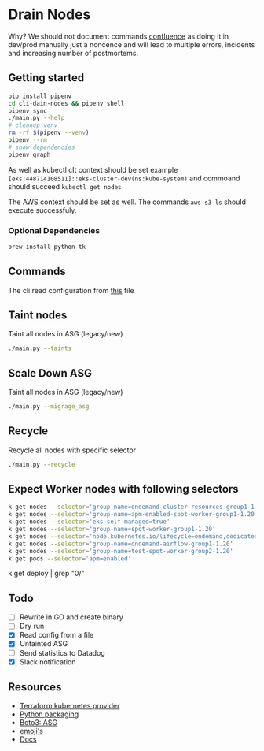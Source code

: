 # Drain Nodes

Why? We should not document commands [confluence](https://hbidigital.atlassian.net/wiki/spaces/PAAS/pages/5524815905/Kubernetes+EKS+Upgrade)
as doing it in dev/prod manually just a noncence and will lead to multiple errors, incidents and increasing number of postmortems.

## Getting started

```sh
pip install pipenv
cd cli-dain-nodes && pipenv shell
pipenv sync
./main.py --help
# cleanup venv
rm -rf $(pipenv --venv)
pipenv --rm
# show dependencies
pipenv graph
```

As well as kubectl clt context should be set example `[eks:448714108511]::eks-cluster-dev(ns:kube-system)`
and commoand should succeed `kubectl get nodes`

The AWS context should be set as well. The commands `aws s3 ls` should execute successfuly.

### Optional Dependencies

```sh
brew install python-tk
```

## Commands

The cli read configuration from [this](./config.yaml) file

## Taint nodes

Taint all nodes in ASG (legacy/new)

```sh
./main.py --taints
```

## Scale Down ASG

Taint all nodes in ASG (legacy/new)

```sh
./main.py --migrage_asg
```

## Recycle

Recycle all nodes with specific selector

```sh
./main.py --recycle
```

## Expect Worker nodes with following selectors

```sh
k get nodes --selector='group-name=ondemand-cluster-resources-group1-1.20'
k get nodes --selector='group-name=apm-enabled-spot-worker-group1-1.20'
k get nodes --selector='eks-self-managed=true'
k get nodes --selector='group-name=spot-worker-group1-1.20'
k get nodes --selector='node.kubernetes.io/lifecycle=ondemand,dedicated=cluster-resources'
k get nodes --selector='group-name=ondemand-airflow-group1-1.20'
k get nodes --selector='group-name=test-spot-worker-group2-1.20'
k get pods --selector='apm=enabled'
```

k get deploy | grep "0/"

## Todo

- [ ] Rewrite in GO and create binary
- [ ] Dry run
- [X] Read config from a file
- [X] Untainted ASG
- [ ] Send statistics to Datadog
- [X] Slack notification

## Resources

- [Terraform kubernetes provider](https://github.com/hashicorp/terraform-provider-kubernetes)
- [Python packaging](https://iq-inc.com/importerror-attempted-relative-import/)
- [Boto3: ASG](https://boto3.amazonaws.com/v1/documentation/api/latest/reference/services/autoscaling.html)
- [emoji's](https://github.com/ikatyang/emoji-cheat-sheet/blob/master/README.md)
- [Docs](https://hbidigital.atlassian.net/wiki/spaces/PAAS/pages/5524815905/Kubernetes+EKS+Upgrade)
